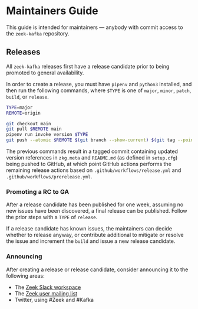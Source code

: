 <!--
  Copyright 2020-2021 Zeek-Kafka

  Licensed under the Apache License, Version 2.0 (the "License");
  you may not use this file except in compliance with the License.
  You may obtain a copy of the License at
      http://www.apache.org/licenses/LICENSE-2.0
  Unless required by applicable law or agreed to in writing, software
  distributed under the License is distributed on an "AS IS" BASIS,
  WITHOUT WARRANTIES OR CONDITIONS OF ANY KIND, either express or implied.
  See the License for the specific language governing permissions and
  limitations under the License.
-->
# Maintainers Guide

This guide is intended for maintainers — anybody with commit access to the
`zeek-kafka` repository.

## Releases

All `zeek-kafka` releases first have a release candidate prior to being
promoted to general availability.

In order to create a release, you must have `pipenv` and `python3` installed,
and then run the following commands, where `$TYPE` is one of `major`, `minor`,
`patch`, `build`, or `release`.

```bash
TYPE=major
REMOTE=origin

git checkout main
git pull $REMOTE main
pipenv run invoke version $TYPE
git push --atomic $REMOTE $(git branch --show-current) $(git tag --points-at HEAD)
```

The previous commands result in a tagged commit containing updated version
references in `zkg.meta` and `README.md` (as defined in `setup.cfg`) being
pushed to GitHub, at which point GitHub actions performs the remaining release
actions based on `.github/workflows/release.yml` and
`.github/workflows/prerelease.yml`.

### Promoting a RC to GA

After a release candidate has been published for one week, assuming no new
issues have been discovered, a final release can be published. Follow the prior
steps with a `TYPE` of `release`.

If a release candidate has known issues, the maintainers can decide whether to
release anyway, or contribute additional to mitigate or resolve the issue and
increment the `build` and issue a new release candidate.

### Announcing

After creating a release or release candidate, consider announcing it to the following areas:

- The [Zeek Slack workspace](zeekorg.slack.com)
- The [Zeek user mailing list](https://lists.zeek.org/mailman3/lists/zeek.lists.zeek.org/)
- Twitter, using #Zeek and #Kafka
